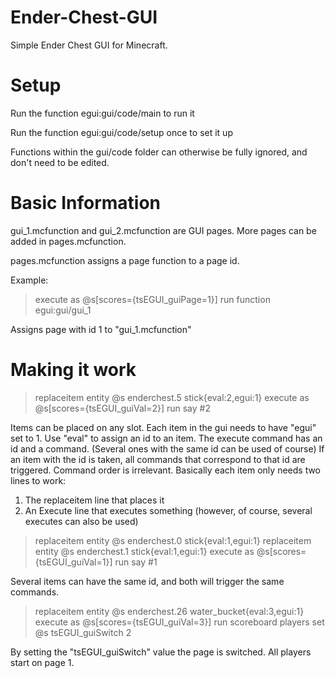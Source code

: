 # Ender-Chest-GUI

Simple Ender Chest GUI for Minecraft.

# Setup 

Run the function egui:gui/code/main to run it

Run the function egui:gui/code/setup once to set it up

Functions within the gui/code folder can otherwise be fully ignored, and don't need to be edited.

# Basic Information

gui_1.mcfunction and gui_2.mcfunction are GUI pages. More pages can be added in pages.mcfunction.

pages.mcfunction assigns a page function to a page id.

Example:

> execute as @s[scores={tsEGUI_guiPage=1}] run function egui:gui/gui_1

Assigns page with id 1 to "gui_1.mcfunction"

# Making it work


> replaceitem entity @s enderchest.5 stick{eval:2,egui:1}
> execute as @s[scores={tsEGUI_guiVal=2}] run say #2

Items can be placed on any slot. Each item in the gui needs to have "egui" set to 1. Use "eval" to assign an id to an item.
The execute command has an id and a command. (Several ones with the same id can be used of course)
If an item with the id is taken, all commands that correspond to that id are triggered. Command order is irrelevant.
Basically each item only needs two lines to work:
1. The replaceitem line that places it
2. An Execute line that executes something (however, of course, several executes can also be used)



> replaceitem entity @s enderchest.0 stick{eval:1,egui:1}
> replaceitem entity @s enderchest.1 stick{eval:1,egui:1}
> execute as @s[scores={tsEGUI_guiVal=1}] run say #1

Several items can have the same id, and both will trigger the same commands.



> replaceitem entity @s enderchest.26 water_bucket{eval:3,egui:1}
> execute as @s[scores={tsEGUI_guiVal=3}] run scoreboard players set @s tsEGUI_guiSwitch 2

By setting the "tsEGUI_guiSwitch" value the page is switched. All players start on page 1.
